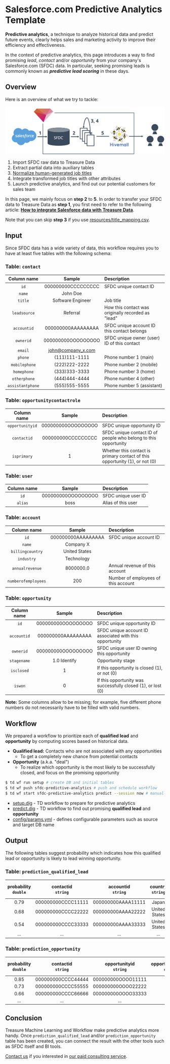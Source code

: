 Salesforce.com Predictive Analytics Template
===

**Predictive analytics**, a technique to analyze historical data and predict future events, clearly helps sales and marketing activity to improve their efficiency and effectiveness.

In the context of predictive analytics, this page introduces a way to find promising *lead*, *contact* and/or *opportunity* from your company's Salesforce.com (SFDC) data. In particular, seeking promising leads is commonly known as ***predictive lead scoring*** in these days.

## Overview

Here is an overview of what we try to tackle:

![workflow](./docs/img/workflow.png)

1. Import SFDC raw data to Treasure Data
2. Extract partial data into auxiliary tables
3. [Normalize human-generated job titles](https://blog.treasuredata.com/blog/2017/06/06/use-ai-to-cleanse-salesforce-job-title-data-in-treasure-data/)
4. Integrate transformed job titles with other attributes
5. Launch predictive analytics, and find out our potential customers for sales team

In this page, we mainly focus on **step 2** to **5**. In order to transfer your SFDC data to Treasure Data as **step 1**, you first need to refer to the following article: **[How to integrate Salesforce data with Treasure Data](https://docs.treasuredata.com/display/public/INT/Salesforce+Import+Integration)**.

Note that you can skip **step 3** if you use [resources/title_mapping.csv](./resources/title_mapping.csv).

## Input

Since SFDC data has a wide variety of data, this workflow requires you to have at least five tables with the following schema:

### Table: `contact`

| Column name | Sample | Description |
|:---:|:---:|:---|
| `id` | 000000000CCCCCCCCC | SFDC unique contact ID |
| `name`| John Doe ||
| `title` | Software Engineer | Job title  |
| `leadsource`| Referral | How this contact was originally recorded as "lead" |
| `accountid`| 000000000AAAAAAAAA | SFDC unique account ID this contact belongs |
| `ownerid`| 000000000OOOOOOOOO | SFDC unique owner (user) ID of this contact |
| `email`|  john@company_x.com ||
| `phone`|  (111)111-1111 | Phone number 1 (main) |
| `mobilephone`| (222)222-2222 | Phone number 2 (mobile) |
| `homephone`| (333)333-3333 | Phone number 3 (home) |
| `otherphone`| (444)444-4444 | Phone number 4 (other)  |
| `assistantphone`| (555)555-5555 | Phone number 5 (assistant) |

### Table: `opportunitycontactrole`

| Column name | Sample | Description |
|:---:|:---:|:---|
| `opportunityid`| 000000000OOOOOOOOO | SFDC unique opportunity ID |
| `contactid`| 000000000CCCCCCCCC | SFDC unique contact ID of people who belong to this opportunity|
| `isprimary`| 1 | Whether this contact is primary contact of this opportunity (1), or not (0) |

### Table: `user`

| Column name | Sample | Description |
|:---:|:---:|:---|
| `id` | 000000000OOOOOOOOO | SFDC unique user ID |
| `alias` | boss | Alias of this user |

### Table: `account`

| Column name | Sample | Description |
|:---:|:---:|:---|
| `id`| 000000000AAAAAAAAA | SFDC unique account ID |
| `name`| Company X |  |
| `billingcountry`| United States ||
| `industry`| Technology ||
| `annualrevenue`| 8000000.0 | Annual revenue of this account  |
| `numberofemployees`| 200 | Number of employees of this account |

### Table: `opportunity`

| Column name | Sample | Description |
|:---:|:---:|:---|
| `id`      | 000000000OOOOOOOOO | SFDC unique opportunity ID |
| `accountid`| 000000000AAAAAAAAA | SFDC unique account ID associated with this opportunity |
| `ownerid`  | 000000000OOOOOOOOO | SFDC unique user ID owning this opportunity |
| `stagename`| 1.0 Identify | Opportunity stage |
| `isclosed` | 1 | If this opportunity is closed (1), or not (0) |
| `iswon`    | 0 | If this opportunity was successfully closed (1), or lost (0) |

**Note:** Some columns allow to be missing; for example, five different phone numbers do not necessarily have to be filled with valid numbers.

## Workflow

We prepared a workflow to prioritize each of **qualified lead** and **opportunity** by computing scores based on historical data.

- **Qualified lead:** Contacts who are not associated with any opportunities
	- To get a completely new chance from potential contacts
- **Opportunity** (a.k.a. "deal")
	- To realize which opportunity is the most likely to be successfully closed, and focus on the promising opportunity

```sh
$ td wf run setup # create DB and initial tables
$ td wf push sfdc-predictive-analytics # push and schedule workflow
$ td wf start sfdc-predictive-analytics predict --session now # manually launch the workflow
```

- [setup.dig](./setup.dig) - TD workflow to prepare for predictive analytics
- [predict.dig](./predict.dig) - TD workflow to find out promising **qualified lead** and **opportunity**
- [config/params.yml](./config/params.yml) - defines configurable parameters such as source and target DB name

## Output

The following tables suggest probability which indicates how this qualified lead or opportunity is likely to lead winning opportunity.

### Table: `prediction_qualified_lead`

| probability<br/>`double` | contactid<br/>`string`|  accountid<br/>`string` | country<br/>`string` | ... *(auxiliary columns)* |
|:---:|:---:|:---:|:---:|:---:|
|0.79 | 000000000CCCC11111 |  000000000AAAA11111 | Japan | ... |
|0.68 | 000000000CCCC22222 |  000000000AAAA22222 | United States | ... |
|0.54 | 000000000CCCC33333 | 000000000AAAA33333 | United States | ... |
|...|...|...|...|...|

### Table: `prediction_opportunity`

| probability<br/>`double` | contactid<br/>`string`|  opportunityid<br/>`string` | opportunity_stage<br/>`double` | ... *(auxiliary columns)* |
|:---:|:---:|:---:|:---:|:---:|
|0.85 | 000000000CCCC44444 |  000000000OOOO11111 | 3.0 | ... |
|0.73 | 000000000CCCC55555 |  000000000OOOO22222 | 0.1 | ... |
|0.66 | 000000000CCCC66666 | 000000000OOOO33333 | 1.0 | ... |
|...|...|...|...|...|

## Conclusion

Treasure Machine Learning and Workflow make predictive analytics more handy. Once `prediction_qualified_lead` and/or `prediction_opportunity` table has been created, you can connect the result with the other tools such as SFDC itself and BI tools.

[Contact us](https://www.treasuredata.com/contact_us) if you interested in [our paid consulting service](https://docs.treasuredata.com/display/public/PD/Consultation).